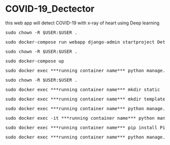 # COVID-19_Dectector
this web app will detect COVID-19 with x-ray of heart using Deep learning

<pre>sudo chown -R $USER:$USER .</pre>

<pre>sudo docker-compose run webapp django-admin startproject Detector_COVID .</pre>

<pre>sudo chown -R $USER:$USER .</pre>

<pre>sudo docker-compose up</pre>

<pre>sudo docker exec ***running_container_name*** python manage.py startapp Detector</pre>

<pre>sudo chown -R $USER:$USER .</pre>

<pre>sudo docker exec ***running_container_name*** mkdir static</pre>

<pre>sudo docker exec ***running_container_name*** mkdir templates</pre>

<pre>sudo docker exec ***running_container_name*** python manage.py migrate</pre>

<pre>sudo docker exec -it ***running_container_name*** python manage.py createsuperuser</pre>

<pre>sudo docker exec ***running_container_name*** pip install Pillow</pre>

<pre>sudo docker exec ***running_container_name*** python manage.py makemigrations</pre>

